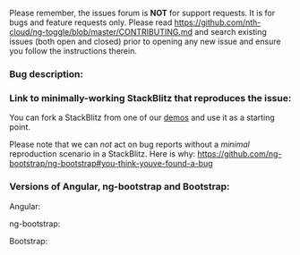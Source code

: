 Please remember, the issues forum is __NOT__ for support requests. It is for bugs and feature requests only.
Please read https://github.com/nth-cloud/ng-toggle/blob/master/CONTRIBUTING.md and search
existing issues (both open and closed) prior to opening any new issue and ensure you follow the instructions therein.

### Bug description:


### Link to minimally-working StackBlitz that reproduces the issue:

You can fork a StackBlitz from one of our [demos](https://nth-cloud.github.io/ng-toggle/#/docs) and use it as a starting point.

Please note that we can _not_ act on bug reports without a _minimal_ reproduction scenario in a StackBlitz. Here is why:
https://github.com/ng-bootstrap/ng-bootstrap#you-think-youve-found-a-bug

### Versions of Angular, ng-bootstrap and Bootstrap:

Angular:

ng-bootstrap:

Bootstrap:
